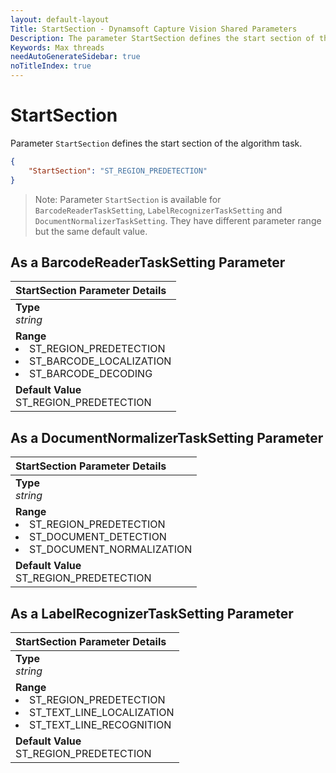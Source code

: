 ```yaml
---
layout: default-layout
Title: StartSection - Dynamsoft Capture Vision Shared Parameters
Description: The parameter StartSection defines the start section of the algorithm task.
Keywords: Max threads
needAutoGenerateSidebar: true
noTitleIndex: true
---
```


# StartSection

Parameter `StartSection` defines the start section of the algorithm task.

```json
{
    "StartSection": "ST_REGION_PREDETECTION"
}
```

> Note: Parameter `StartSection` is available for  `BarcodeReaderTaskSetting`, `LabelRecognizerTaskSetting` and `DocumentNormalizerTaskSetting`. They have different parameter range but the same default value.

## As a BarcodeReaderTaskSetting Parameter

| StartSection Parameter Details|
| :---------------------------- |
| **Type**<br>*string* |
| **Range**<li>ST_REGION_PREDETECTION</li><li>ST_BARCODE_LOCALIZATION</li><li>ST_BARCODE_DECODING</li> |
| **Default Value**<br>ST_REGION_PREDETECTION |

## As a DocumentNormalizerTaskSetting Parameter

| StartSection Parameter Details|
| :---------------------------- |
| **Type**<br>*string* |
| **Range**<li>ST_REGION_PREDETECTION</li><li>ST_DOCUMENT_DETECTION</li><li>ST_DOCUMENT_NORMALIZATION</li> |
| **Default Value**<br>ST_REGION_PREDETECTION |

## As a LabelRecognizerTaskSetting Parameter

| StartSection Parameter Details|
| :---------------------------- |
| **Type**<br>*string* |
| **Range**<li>ST_REGION_PREDETECTION</li><li>ST_TEXT_LINE_LOCALIZATION</li><li>ST_TEXT_LINE_RECOGNITION</li> |
| **Default Value**<br>ST_REGION_PREDETECTION |
